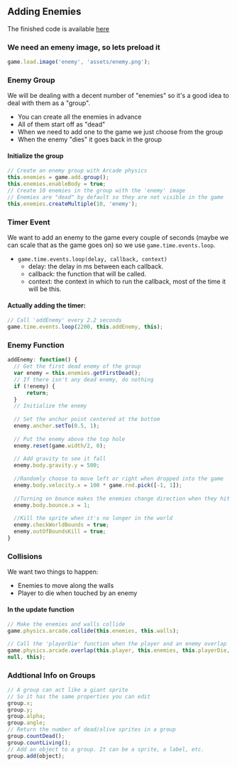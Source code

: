 ## Adding Enemies

The finished code is available [here](https://github.com/rugbyprof/Mwsu-Mobile-Gaming/tree/master/Example_code/Program_1_Starter)

### We need an emeny image, so lets preload it

```js
game.load.image('enemy', 'assets/enemy.png');
```

### Enemy Group

We will be dealing with a decent number of "enemies" so it's a good idea to deal with them as a "group".
- You can create all the enemies in advance
- All of them start off as "dead"
- When we need to add one to the game we just choose from the group
- When the enemy "dies" it goes back in the group

#### Initialize the group
```js
// Create an enemy group with Arcade physics
this.enemies = game.add.group();
this.enemies.enableBody = true;
// Create 10 enemies in the group with the 'enemy' image
// Enemies are "dead" by default so they are not visible in the game
this.enemies.createMultiple(10, 'enemy');
```

### Timer Event

We want to add an enemy to the game every couple of seconds (maybe we can scale that as the game goes on) so we use `game.time.events.loop`.

- `game.time.events.loop(delay, callback, context)`
    - delay: the delay in ms between each callback.
    - callback: the function that will be called.
    - context: the context in which to run the callback, most of the time it will be this.

#### Actually adding the timer:
```js
// Call 'addEnemy' every 2.2 seconds
game.time.events.loop(2200, this.addEnemy, this);
```

### Enemy Function

```js
addEnemy: function() {
  // Get the first dead enemy of the group
  var enemy = this.enemies.getFirstDead();
  // If there isn't any dead enemy, do nothing
  if (!enemy) {
      return;
  }
  // Initialize the enemy
  
  // Set the anchor point centered at the bottom
  enemy.anchor.setTo(0.5, 1);
  
  // Put the enemy above the top hole
  enemy.reset(game.width/2, 0);
  
  // Add gravity to see it fall
  enemy.body.gravity.y = 500;
  
  //Randomly choose to move left or right when dropped into the game
  enemy.body.velocity.x = 100 * game.rnd.pick([-1, 1]);
  
  //Turning on bounce makes the enemies change direction when they hit a wall
  enemy.body.bounce.x = 1;
  
  //Kill the sprite when it's no longer in the world
  enemy.checkWorldBounds = true;
  enemy.outOfBoundsKill = true;
}
```

### Collisions

We want two things to happen:
- Enemies to move along the walls
- Player to die when touched by an enemy

#### In the update function
```js
// Make the enemies and walls collide
game.physics.arcade.collide(this.enemies, this.walls);

// Call the 'playerDie' function when the player and an enemy overlap
game.physics.arcade.overlap(this.player, this.enemies, this.playerDie,
null, this);
```

### Addtional Info on Groups

```js
// A group can act like a giant sprite
// So it has the same properties you can edit
group.x;
group.y;
group.alpha;
group.angle;
// Return the number of dead/alive sprites in a group
group.countDead();
group.countLiving();
// Add an object to a group. It can be a sprite, a label, etc.
group.add(object);
```
